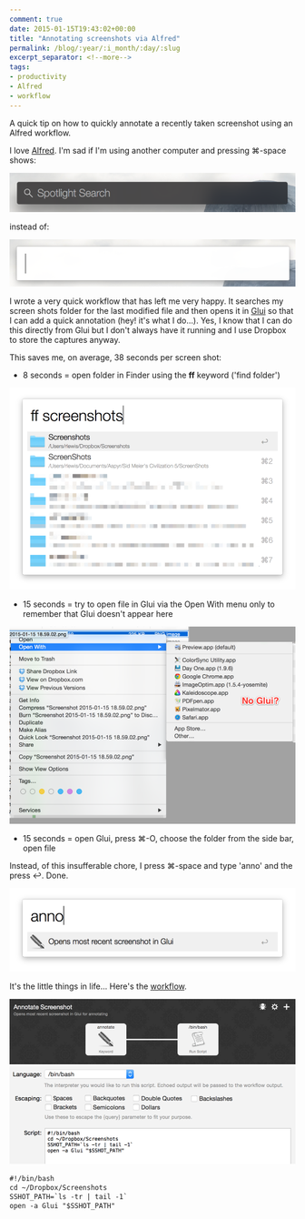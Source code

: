 ```yaml
---
comment: true
date: 2015-01-15T19:43:02+00:00
title: "Annotating screenshots via Alfred"
permalink: /blog/:year/:i_month/:day/:slug
excerpt_separator: <!--more-->
tags:
- productivity
- Alfred
- workflow
---
```

A quick tip on how to quickly annotate a recently taken screenshot using an Alfred workflow.
<!--more-->
<p>I love <a href="https://www.alfredapp.com">Alfred</a>. I'm sad if I'm using another computer and pressing ⌘-space shows:</p>
  
<img src="/img/1421350498880-img.png" class="img-fluid" alt="TBC" loading="lazy">
  

<p>instead of:</p>
  
<img src="/img/1421350535102-img.png" class="img-fluid" alt="TBC" loading="lazy">
  

<p>I wrote a very quick workflow that has left me very happy. It searches my screen shots folder for the last modified file and then opens it in <a href="http://www.glui.me">Glui</a> so that I can add a quick annotation (hey! it's what I do...). Yes, I know that I can do this directly from Glui but I don't always have it running and I use Dropbox to store the captures anyway.</p>

<p>This saves me, on average, 38 seconds per screen shot:</p>

<ul>
<li>8 seconds = open folder in Finder using the <strong>ff</strong> keyword ('find folder')</li>
</ul>
  
<img src="/img/1421350552982-img.png" class="img-fluid" alt="TBC" loading="lazy">
  

<ul>
<li>15 seconds = try to open file in Glui via the Open With menu only to remember that Glui doesn't appear here</li>
</ul>
  
<img src="/img/1421350820869-img.png" class="img-fluid" alt="TBC" loading="lazy">
  

<ul>
<li>15 seconds = open Glui, press ⌘-O, choose the folder from the side bar, open file</li>
</ul>

<p>Instead, of this insufferable chore, I press ⌘-space and type 'anno' and the press ↩. Done.</p>
  
<img src="/img/1421350593915-img.png" class="img-fluid" alt="TBC" loading="lazy">
  

<p>It's the little things in life... Here's the <a href="https://www.dropbox.com/s/bk5dftjm0tx6z12/Annotate%20Screenshot.alfredworkflow?dl=0">workflow</a>.</p>
  
<img src="/img/1421350638746-img.png" class="img-fluid" alt="TBC" loading="lazy">
  
<img src="/img/1421350653542-img.png" class="img-fluid" alt="TBC" loading="lazy">
  

<pre><code>#!/bin/bash
cd ~/Dropbox/Screenshots
SSHOT_PATH=`ls -tr | tail -1`
open -a Glui "$SSHOT_PATH"</code></pre>
